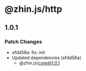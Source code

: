 # @zhin.js/http

## 1.0.1

### Patch Changes

- efdd58a: fix: init
- Updated dependencies [efdd58a]
  - @zhin.js/core@1.0.1
